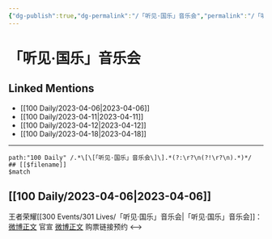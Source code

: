 ```yaml
---
{"dg-publish":true,"dg-permalink":"/「听见·国乐」音乐会","permalink":"/「听见·国乐」音乐会/","created":"2023-04-07T10:07:38.000+08:00","updated":"2023-04-10T16:02:24.000+08:00"}
---
```


# 「听见·国乐」音乐会

## Linked Mentions
- [[100 Daily/2023-04-06\|2023-04-06]]
- [[100 Daily/2023-04-11\|2023-04-11]]
- [[100 Daily/2023-04-12\|2023-04-12]]
- [[100 Daily/2023-04-18\|2023-04-18]]


---

```expander
path:"100 Daily" /.*\[\[「听见·国乐」音乐会\]\].*(?:\r?\n(?!\r?\n).*)*/
## [[$filename]]
$match
```
## [[100 Daily/2023-04-06\|2023-04-06]]
王者荣耀[[300 Events/301 Lives/「听见·国乐」音乐会\|「听见·国乐」音乐会]]：
[微博正文](http://weibo.com/5698023579/MAJq2fIsj) 官宣
[微博正文](http://weibo.com/3604205173/MAKByfP6h) 购票链接预约
<-->
